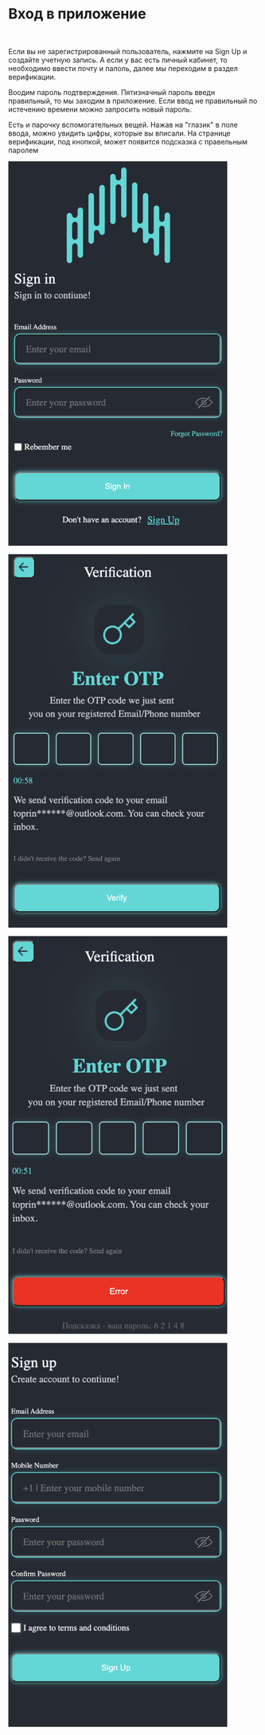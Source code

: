 # Вход в приложение

<br>
<p>Если вы не зарегистрированный пользователь, нажмите на Sign Up  и создайте учетную запись. А если у вас есть личный кабинет, то необходимо ввести почту и палоль, далее мы переходим в раздел верификации.</p>
<p>Воодим пароль подтверждения. Пятизначный пароль введн правильный, то мы заходим в приложение. Если ввод не правильный по истечению времени можно запросить новый пароль.</p>
<p>Есть и парочку вспомогательных вещей. Нажав на "глазик" в поле ввода, можно увидить цифры, которые вы вписали. На странице верификации, под кнопкой, может появится подсказка с правельным паролем</p>


<p></p>

</p>
<img width="440" alt="mainPage" src="./readme-assent/1e.PNG">
<p>
</p>
<img width="440" alt="mainPage" src="./readme-assent/2e.PNG">
<p>
</p>
<img width="440" alt="mainPage" src="./readme-assent/3e.PNG">
<p
</p>
<img width="440" alt="mainPage" src="./readme-assent/4e.PNG">
<p
